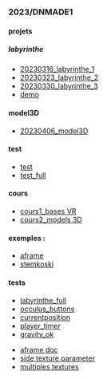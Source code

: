### 2023/DNMADE1

#### projets
##### labyrinthe
* [20230316_labyrinthe_1](./rendus/labyrinthe/20230316/README.md)
* [20230323_labyrinthe_2](./rendus/labyrinthe/20230323/README.md)
* [20230330_labyrinthe_3](./rendus/labyrinthe/20230330/README.md)
* [demo](./rendus/labyrinthe/demo/labyrinthe_full.html)

#### model3D
* [20230406_model3D](./rendus/model3D/20230406/README.md)

#### test
* [test](./projet/iamflying.html)
* [test_full](./projet/iamflying_full.html)



#### cours
* [cours1_bases VR](./cours/cours1/README.md)
* [cours2_models 3D](./cours/cours2/README.md)
<!-- * [cours3_eclairage](./cours/cours3/README.md) -->
<!-- * [cours4_projet](./cours/cours4/README.md) -->

#### exemples :
* [aframe](https://aframe.io/aframe/examples/)
* [stemkoski](https://stemkoski.github.io/A-Frame-Examples/)

#### tests
* [labyrinthe_full](./cours/work/labyrinthe_full.html)
* [occulus_buttons](./tests/oculus_buttons.html)
* [currentposition](./tests/currentposition.html)
* [player_timer](./cours/work/player_timer.html)
* [gravity_ok](./cours/work/gravity_ok.html)

<!-- textures -->
* [aframe doc](https://aframe.io/docs/1.4.0/components/material.html)
* [side texture parameter](https://aframe.io/docs/0.3.0/components/material.html#properties)
* [multiples textures](https://github.com/elbobo/aframe-multisrc-component)

